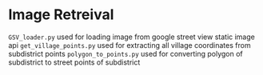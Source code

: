 # Image Retreival

`GSV_loader.py` used for loading image from google street view static image api
`get_village_points.py` used for extracting all village coordinates from subdistrict points
`polygon_to_points.py` used for converting polygon of subdistrict to street points of subdistrict

